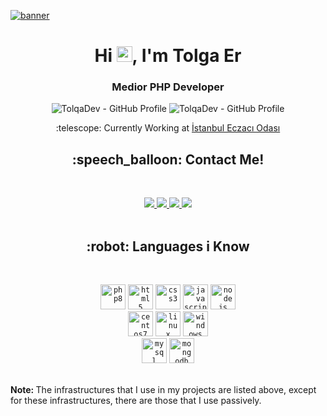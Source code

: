[![banner](https://tolqa.dev/github/pictures/banner.png)](https://tolqa.dev)
<p align="center">
  <h1 align="center">Hi <img src="https://media.giphy.com/media/hvRJCLFzcasrR4ia7z/giphy.gif" width="25px">, I'm Tolga Er</h1></img>
  <h3 align="center">Medior PHP Developer</h3>
  <p align="center"> 
    <img src="https://komarev.com/ghpvc/?style=for-the-badge&username=tolqadev&style=flat-square" alt="TolqaDev - GitHub Profile" />
    <img src="https://img.shields.io/github/followers/tolqadev?style=flat-square" alt="TolqaDev - GitHub Profile" />
    <p align="center">:telescope: Currently Working at <a href="https://www.linkedin.com/company/istanbul-eczacı-odası" target="_blank" style="text-align:center">İstanbul Eczacı Odası</a></p>
  </p>
</p>
<p align="center">
  <h2 align="center">:speech_balloon: Contact Me!</h2><br>
  <p align="center">
  <a href="mailto:tolqa.er1@gmail.com" alt="Gmail">
    <img src="https://img.shields.io/badge/-Gmail-FF0000?style=flat-square&labelColor=FF0000&logo=gmail&logoColor=white&link=LINK-DO-SEU-EMAIL"/>
  </a>
  <a href="https://linkedin.com/in/tolqa-er/" alt="Linkedin">
    <img src="https://img.shields.io/badge/-Linkedin-0e76a8?style=flat-square&logo=Linkedin&logoColor=white&link=LINK-DO-SEU-LINKEDIN"/>
  </a>
  <a href="https://instagram.com/tolqadev" alt="Instagram">
    <img src="https://img.shields.io/badge/-Instagram-DF0174?style=flat-square&labelColor=DF0174&logo=instagram&logoColor=white&link=LINK-DO-SEU-INSTAGRAM"/>
  </a>
  <a href="https://discord.gg/v8X96YBfqv" alt="Discord">
    <img src="https://img.shields.io/badge/-Discord-5165f6?style=flat-square&labelColor=5165f6&logo=discord&logoColor=white&link=LINK-DO-SEU-DISCORD"/>
  </a><br><br>
</p>
</p>
<p align="center">
  <h2 align="center">:robot: Languages i Know</h2><br>
  <p align="center">
    <code><img src="https://tolqa.dev/github/pictures/php8.svg" alt="php8" width="40" height="40"/></code>
    <code><img src="https://tolqa.dev/github/pictures/html5.svg" alt="html5" width="40" height="40"/></code>
    <code><img src="https://tolqa.dev/github/pictures/css3.svg" alt="css3" width="40" height="40"/></code> 
    <code><img src="https://tolqa.dev/github/pictures/javascript.svg" alt="javascript" width="40" height="40"/></code> 
    <code><img src="https://tolqa.dev/github/pictures/nodejs.svg" alt="nodejs" width="40" height="40"/></code>
    <br>
    <code><img src="https://tolqa.dev/github/pictures/centos7.svg" alt="centos7" width="40" height="40"/></code>
    <code><img src="https://tolqa.dev/github/pictures/linux.svg" alt="linux" width="40" height="40"/></code>
    <code><img src="https://tolqa.dev/github/pictures/windows.svg" alt="windows" width="40" height="40"/></code>
    <br>
    <code><img src="https://tolqa.dev/github/pictures/mysql.svg" alt="mysql" width="40" height="40"/></code>
    <code><img src="https://tolqa.dev/github/pictures/mongodb.svg" alt="mongodb" width="40" height="40"/></code>
    <br><br>
    <p><b>Note: </b>The infrastructures that I use in my projects are listed above, except for these infrastructures, there are those that I use passively.</p>
  </p>
</p>
